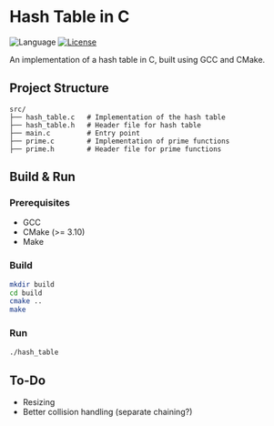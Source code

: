 # Hash Table in C

![Language](https://img.shields.io/badge/language-C-blue) [![License](https://img.shields.io/badge/License-Apache_2.0-green.svg)](https://opensource.org/licenses/Apache-2.0)

An implementation of a hash table in C, built using GCC and CMake.

## Project Structure

```
src/
├── hash_table.c   # Implementation of the hash table
├── hash_table.h   # Header file for hash table
├── main.c         # Entry point
├── prime.c        # Implementation of prime functions
├── prime.h        # Header file for prime functions
```

## Build & Run

### Prerequisites
- GCC
- CMake (>= 3.10)
- Make

### Build
```bash
mkdir build
cd build
cmake ..
make
```

### Run
```bash
./hash_table
```


## To-Do

- Resizing
- Better collision handling (separate chaining?)
